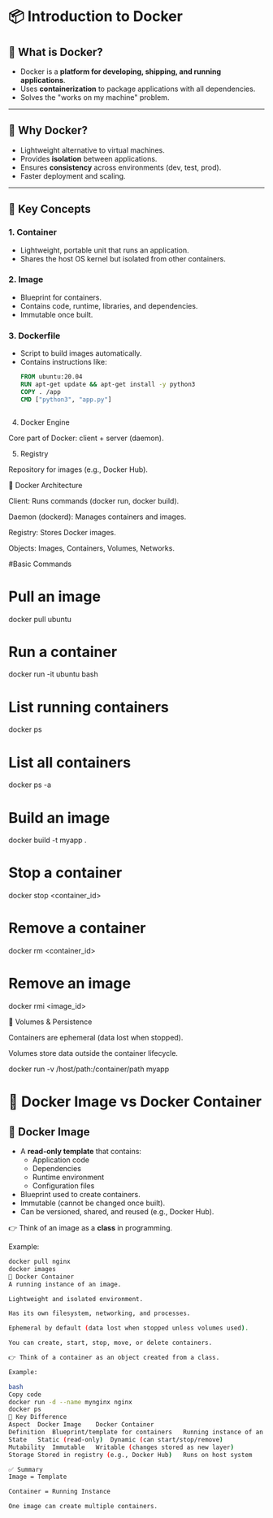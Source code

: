 # 📦 Introduction to Docker

## 🔹 What is Docker?
- Docker is a **platform for developing, shipping, and running applications**.
- Uses **containerization** to package applications with all dependencies.
- Solves the "works on my machine" problem.

---

## 🔹 Why Docker?
- Lightweight alternative to virtual machines.
- Provides **isolation** between applications.
- Ensures **consistency** across environments (dev, test, prod).
- Faster deployment and scaling.

---

## 🔹 Key Concepts

### 1. Container
- Lightweight, portable unit that runs an application.
- Shares the host OS kernel but isolated from other containers.

### 2. Image
- Blueprint for containers.
- Contains code, runtime, libraries, and dependencies.
- Immutable once built.

### 3. Dockerfile
- Script to build images automatically.
- Contains instructions like:
  ```dockerfile
  FROM ubuntu:20.04
  RUN apt-get update && apt-get install -y python3
  COPY . /app
  CMD ["python3", "app.py"]



4. Docker Engine

Core part of Docker: client + server (daemon).

5. Registry

Repository for images (e.g., Docker Hub).

🔹 Docker Architecture

Client: Runs commands (docker run, docker build).

Daemon (dockerd): Manages containers and images.

Registry: Stores Docker images.

Objects: Images, Containers, Volumes, Networks.



#Basic Commands 

# Pull an image
docker pull ubuntu

# Run a container
docker run -it ubuntu bash

# List running containers
docker ps

# List all containers
docker ps -a

# Build an image
docker build -t myapp .

# Stop a container
docker stop <container_id>

# Remove a container
docker rm <container_id>

# Remove an image
docker rmi <image_id>


🔹 Volumes & Persistence

Containers are ephemeral (data lost when stopped).

Volumes store data outside the container lifecycle.

docker run -v /host/path:/container/path myapp


# 🐳 Docker Image vs Docker Container

## 🔹 Docker Image
- A **read-only template** that contains:
  - Application code
  - Dependencies
  - Runtime environment
  - Configuration files
- Blueprint used to create containers.
- Immutable (cannot be changed once built).
- Can be versioned, shared, and reused (e.g., Docker Hub).

👉 Think of an image as a **class** in programming.

Example:
```bash
docker pull nginx
docker images
🔹 Docker Container
A running instance of an image.

Lightweight and isolated environment.

Has its own filesystem, networking, and processes.

Ephemeral by default (data lost when stopped unless volumes used).

You can create, start, stop, move, or delete containers.

👉 Think of a container as an object created from a class.

Example:

bash
Copy code
docker run -d --name mynginx nginx
docker ps
🔹 Key Difference
Aspect	Docker Image	Docker Container
Definition	Blueprint/template for containers	Running instance of an image
State	Static (read-only)	Dynamic (can start/stop/remove)
Mutability	Immutable	Writable (changes stored as new layer)
Storage	Stored in registry (e.g., Docker Hub)	Runs on host system

✅ Summary
Image = Template

Container = Running Instance

One image can create multiple containers.
